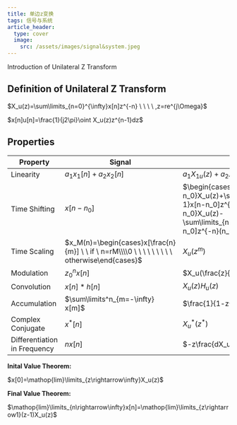 ```yaml
---
title: 单边z变换
tags: 信号与系统
article_header:
  type: cover
  image:
    src: /assets/images/signal&system.jpeg
---
```


Introduction of Unilateral Z Transform

## Definition of Unilateral Z Transform

$X_u(z)=\sum\limits_{n=0}^{\infty}x[n]z^{-n} \ \ \ \ ,z=re^{j\Omega}$

$x[n]u[n]=\frac{1}{j2\pi}\oint X_u(z)z^{n-1}dz$ 

## Properties

| Property                     | Signal                                                       | UZT                                                          | ROC                   |
| ---------------------------- | ------------------------------------------------------------ | ------------------------------------------------------------ | --------------------- |
| Linearity                    | $a_1x_1[n]+a_2x_2[n]$                                        | $a_1X_{1u}(z)+a_2X_{2u}(z)$                                  | $R_1 \cap R_2$        |
| Time Shifting                | $x[n-n_0]$                                                   | $\begin{cases}z^{-n_0}X_u(z)+\sum\limits_{n=0}^{n_0-1}x[n-n_0]z^{-n}(n_0>0) \\\\  z^{-n_0}X_u(z)-\sum\limits_{n=n_0}^{-1}x[n-n_0]z^{-n}(n_0<0)\end{cases}$ | R                     |
| Time Scaling                 | $x_M(n)=\begin{cases}x[\frac{n}{m}] \ \ if \ n=rM\\\\0 \ \ \ \ \ \ \ \ \ otherwise\end{cases}$ | $X_u(z^m)$                                                   | $R^{\frac{1}{m}}$     |
| Modulation                   | $z_0^nx[n]$                                                  | $X_u(\frac{z}{z_0})$                                         | $R\mid z_0\ \mid$     |
| Convolution                  | $x[n]\ast h[n]$                                              | $X_u(z)H_u(z)$                                               | $R_x \cap R_h$        |
| Accumulation                 | $\sum\limits^n_{m=-\infty} x[m]$                             | $\frac{1}{1-z^{-1}}X_u(z)$                                   | $R\cap(\mid z\mid>1)$ |
| Complex Conjugate            | $x^*[n]$                                                     | $X_u^\ast(z^\ast)$                                           | R                     |
| Differentiation in Frequency | $nx[n]$                                                      | $-z\frac{dX_u(z)}{dz}$                                       | R                     |

**Inital Value Theorem:**

$x[0]=\mathop{lim}\limits_{z\rightarrow\infty}X_u(z)$

**Final Value Theorem:**

$\mathop{lim}\limits_{n\rightarrow\infty}x[n]=\mathop{lim}\limits_{z\rightarrow1}(z-1)X_u(z)$

